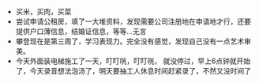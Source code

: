 - 买米，买肉，买菜
- 尝试申请公租房，填了一大堆资料，发现需要公司注册地在申请地才行，还要提供户口薄信息，结婚证信息，等等...无言
- 攀登现在是第三周了，学习表现力。完全没有感觉，发现自己没有一点艺术审美。
- 今天外面装电梯施工了一天，叮叮咣，叮叮咣， 就没停过，早上6点钟就开始了，今天录音想法泡汤了，明天要抽工人休息时间赶紧录了，不然又没时间了